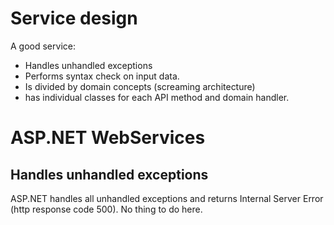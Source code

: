 # Service design

A good service:
- Handles unhandled exceptions 
- Performs syntax check on input data.
- Is divided by domain concepts (screaming architecture)
- has individual classes for each API method and domain handler. 


# ASP.NET WebServices

## Handles unhandled exceptions

ASP.NET handles all unhandled exceptions and returns Internal Server Error (http response code 500). No thing to do here. 

